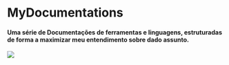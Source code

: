 # MyDocumentations

#### Uma série de Documentações de ferramentas e linguagens, estruturadas de forma a maximizar meu entendimento sobre dado assunto.  

<img src="public/images/construindo_repositorio.gif" >
